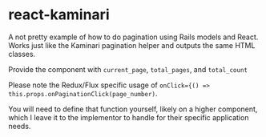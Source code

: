# react-kaminari

A not pretty example of how to do pagination using Rails models and React. Works just like the Kaminari pagination helper and outputs the same HTML classes.

Provide the component with `current_page`, `total_pages`, and `total_count`

Please note the Redux/Flux specific usage of `onClick={() => this.props.onPaginationClick(page_number)`.

You will need to define that function yourself, likely on a higher component, which I leave it to the implementor to handle for their specific application needs.
